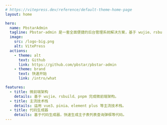 ```yaml
---
# https://vitepress.dev/reference/default-theme-home-page
layout: home

hero:
  name: PbstarAdmin
  tagline: Pbstar-admin 是一套全面便捷的后台管理系统解决方案，基于 wujie、rsbuild、pnpm 完成微前端架构，运用 vue3、pinia、element plus 等主流技术栈。
  image:
    src: /logo-big.png
    alt: VitePress
  actions:
    - theme: alt
      text: Github
      link: https://github.com/pbstar/pbstar-admin
    - theme: brand
      text: 快速开始
      link: /intro/what

features:
  - title: 微前端架构
    details: 基于 wujie、rsbuild、pnpm 完成微前端架构。
  - title: 主流技术栈
    details: 运用 vue3、pinia、element plus 等主流技术栈。
  - title: 代码生成器
    details: 基于代码生成器，快速生成主子表列表查询弹框等代码。
---
```

